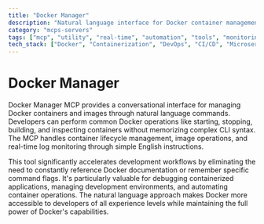 ```yaml
---
title: "Docker Manager"
description: "Natural language interface for Docker container management, enabling operations, log monitoring, and command execution."
category: "mcps-servers"
tags: ["mcp", "utility", "real-time", "automation", "tools", "monitoring"]
tech_stack: ["Docker", "Containerization", "DevOps", "CI/CD", "Microservices"]
---
```


# Docker Manager

Docker Manager MCP provides a conversational interface for managing Docker containers and images through natural language commands. Developers can perform common Docker operations like starting, stopping, building, and inspecting containers without memorizing complex CLI syntax. The MCP handles container lifecycle management, image operations, and real-time log monitoring through simple English instructions.

This tool significantly accelerates development workflows by eliminating the need to constantly reference Docker documentation or remember specific command flags. It's particularly valuable for debugging containerized applications, managing development environments, and automating container operations. The natural language approach makes Docker more accessible to developers of all experience levels while maintaining the full power of Docker's capabilities.
